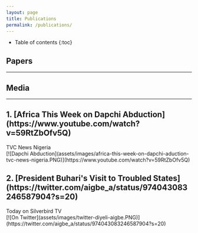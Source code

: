 ```yaml
---
layout: page
title: Publications
permalink: /publications/
---
```

* Table of contents
{:toc}

## Papers
<hr>

## Media
<hr>
<h2>1. [Africa This Week on Dapchi Abduction](https://www.youtube.com/watch?v=59RtZbOfv5Q)</h2>
TVC News Nigeria<br>
[![Dapchi Abduction](assets/images/africa-this-week-on-dapchi-aduction-tvc-news-nigeria.PNG)](https://www.youtube.com/watch?v=59RtZbOfv5Q)

<br>
<h2> 2. [President Buhari's Visit to Troubled States](https://twitter.com/aigbe_a/status/974043083246587904?s=20)</h2>
Today on Silverbird TV<br>
[![On Twitter](assets/images/twitter-diyeli-aigbe.PNG)](https://twitter.com/aigbe_a/status/974043083246587904?s=20)
